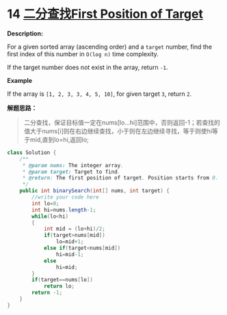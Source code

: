 # 14 [二分查找First Position of Target](http://www.lintcode.com/en/problem/first-position-of-target/)

**Description:**

For a given sorted array (ascending order) and a `target` number, find the first index of this number in `O(log n)` time complexity.

If the target number does not exist in the array, return `-1`.

**Example**

If the array is `[1, 2, 3, 3, 4, 5, 10]`, for given target `3`, return `2`.

**解题思路：**

> 二分查找，保证目标值一定在nums[lo...hi]范围中，否则返回-1；若查找的值大于nums[i]则在右边继续查找，小于则在左边继续寻找，等于则使hi等于mid,直到lo=hi,返回lo;

```java
class Solution {
    /**
     * @param nums: The integer array.
     * @param target: Target to find.
     * @return: The first position of target. Position starts from 0.
     */
    public int binarySearch(int[] nums, int target) {
        //write your code here
        int lo=0;
        int hi=nums.length-1;
        while(lo<hi)
        {
            int mid = (lo+hi)/2;
            if(target>nums[mid])
                lo=mid+1;
            else if(target<nums[mid])
                hi=mid-1;
            else
                hi=mid;
        }
        if(target==nums[lo])
            return lo;
        return -1;
    }
}
```



